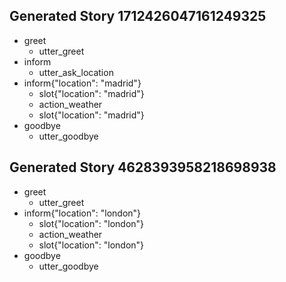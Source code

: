 ## Generated Story 1712426047161249325
* greet
    - utter_greet
* inform
    - utter_ask_location
* inform{"location": "madrid"}
    - slot{"location": "madrid"}
    - action_weather
    - slot{"location": "madrid"}
* goodbye
    - utter_goodbye

## Generated Story 4628393958218698938
* greet
    - utter_greet
* inform{"location": "london"}
    - slot{"location": "london"}
    - action_weather
    - slot{"location": "london"}
* goodbye
    - utter_goodbye

